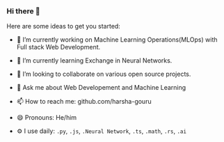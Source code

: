 ### Hi there 👋



Here are some ideas to get you started:

- 🔭 I’m currently working on Machine Learning Operations(MLOps) with Full stack Web Development.               
- 🌱 I’m currently learning Exchange in Neural Networks.
- 👯 I’m looking to collaborate on various open source projects.
- 💬 Ask me about Web Developement and Machine Learning
- 📫 How to reach me: github.com/harsha-gouru
- 😄 Pronouns: He/him


- ⚙️ I use daily: `.py`, `.js`, `.Neural Network`, `.ts`, `.math`, `.rs`, `.ai`

